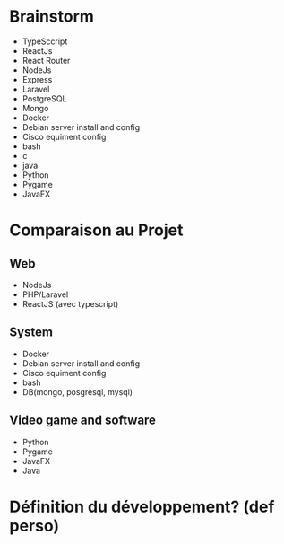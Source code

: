 # Brainstorm
- TypeSccript
- ReactJs
- React Router
- NodeJs
- Express
- Laravel
- PostgreSQL
- Mongo
- Docker
- Debian server install and config
- Cisco equiment config
- bash
- c
- java
- Python
- Pygame
- JavaFX
# Comparaison au Projet

## Web 
- NodeJs
- PHP/Laravel
- ReactJS (avec typescript)

## System
- Docker
- Debian server install and config
- Cisco equiment config
- bash
- DB(mongo, posgresql, mysql)

## Video game and software

- Python
- Pygame
- JavaFX
- Java

# Définition du développement? (def perso)